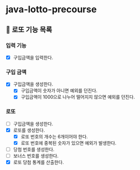 # java-lotto-precourse

## 🏦 로또 기능 목록

### 입력 기능

- [x] 구입금액을 입력한다.

### 구입 금액

- [x] 구입금액을 생성한다.
    - [x] 구입금액이 숫자가 아니면 예외를 던진다.
    - [x] 구입금액이 1000으로 나누어 떨어지지 않으면 예외를 던진다.

### 로또

- [ ] 구입금액을 생성한다.
- [x] 로또를 생성한다.
    - [x] 로또 번호의 개수는 6개이어야 한다.
    - [x] 로또 번호에 중복된 숫자가 있으면 예외가 발생한다.
- [ ] 당첨 번호를 생성한다.
- [ ] 보너스 번호를 생성한다.
- [x] 로또 당첨 통계를 산출한다.
